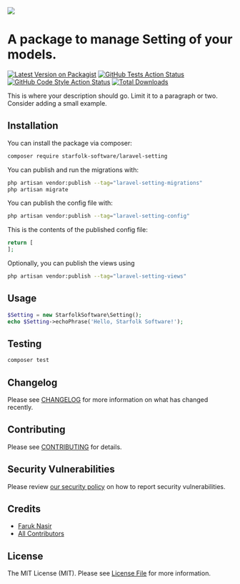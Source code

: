 
[<img src="https://github-ads.s3.eu-central-1.amazonaws.com/support-ukraine.svg?t=1" />](https://supportukrainenow.org)

# A package to manage Setting of your models.

[![Latest Version on Packagist](https://img.shields.io/packagist/v/starfolk-software/laravel-setting.svg?style=flat-square)](https://packagist.org/packages/starfolk-software/laravel-setting)
[![GitHub Tests Action Status](https://img.shields.io/github/workflow/status/starfolk-software/laravel-setting/run-tests?label=tests)](https://github.com/starfolk-software/laravel-setting/actions?query=workflow%3Arun-tests+branch%3Amain)
[![GitHub Code Style Action Status](https://img.shields.io/github/workflow/status/starfolk-software/laravel-setting/Check%20&%20fix%20styling?label=code%20style)](https://github.com/starfolk-software/laravel-setting/actions?query=workflow%3A"Check+%26+fix+styling"+branch%3Amain)
[![Total Downloads](https://img.shields.io/packagist/dt/starfolk-software/laravel-setting.svg?style=flat-square)](https://packagist.org/packages/starfolk-software/laravel-setting)

This is where your description should go. Limit it to a paragraph or two. Consider adding a small example.

## Installation

You can install the package via composer:

```bash
composer require starfolk-software/laravel-setting
```

You can publish and run the migrations with:

```bash
php artisan vendor:publish --tag="laravel-setting-migrations"
php artisan migrate
```

You can publish the config file with:

```bash
php artisan vendor:publish --tag="laravel-setting-config"
```

This is the contents of the published config file:

```php
return [
];
```

Optionally, you can publish the views using

```bash
php artisan vendor:publish --tag="laravel-setting-views"
```

## Usage

```php
$Setting = new StarfolkSoftware\Setting();
echo $Setting->echoPhrase('Hello, Starfolk Software!');
```

## Testing

```bash
composer test
```

## Changelog

Please see [CHANGELOG](CHANGELOG.md) for more information on what has changed recently.

## Contributing

Please see [CONTRIBUTING](.github/CONTRIBUTING.md) for details.

## Security Vulnerabilities

Please review [our security policy](../../security/policy) on how to report security vulnerabilities.

## Credits

- [Faruk Nasir](https://github.com/starfolksoftware)
- [All Contributors](../../contributors)

## License

The MIT License (MIT). Please see [License File](LICENSE.md) for more information.
